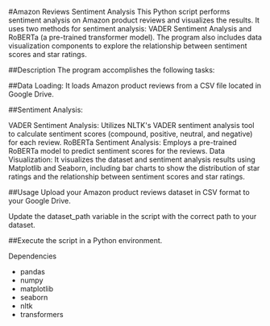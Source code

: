 #Amazon Reviews Sentiment Analysis
This Python script performs sentiment analysis on Amazon product reviews and visualizes the results. It uses two methods for sentiment analysis: VADER Sentiment Analysis and RoBERTa (a pre-trained transformer model). The program also includes data visualization components to explore the relationship between sentiment scores and star ratings.

##Description
The program accomplishes the following tasks:

##Data Loading: It loads Amazon product reviews from a CSV file located in Google Drive.

##Sentiment Analysis:

VADER Sentiment Analysis: Utilizes NLTK's VADER sentiment analysis tool to calculate sentiment scores (compound, positive, neutral, and negative) for each review.
RoBERTa Sentiment Analysis: Employs a pre-trained RoBERTa model to predict sentiment scores for the reviews.
Data Visualization: It visualizes the dataset and sentiment analysis results using Matplotlib and Seaborn, including bar charts to show the distribution of star ratings and the relationship between sentiment scores and star ratings.

##Usage
Upload your Amazon product reviews dataset in CSV format to your Google Drive.

Update the dataset_path variable in the script with the correct path to your dataset.

##Execute the script in a Python environment.

Dependencies
- pandas
- numpy
- matplotlib
- seaborn
- nltk
- transformers

